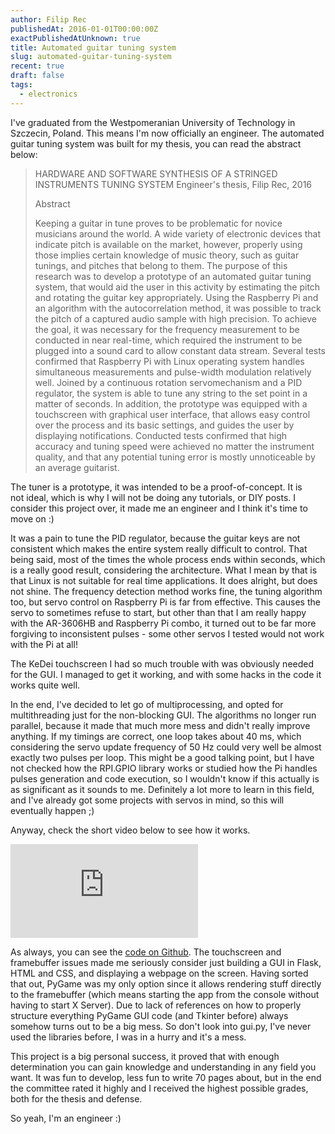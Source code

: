 ```yaml
---
author: Filip Rec
publishedAt: 2016-01-01T00:00:00Z
exactPublishedAtUnknown: true
title: Automated guitar tuning system
slug: automated-guitar-tuning-system
recent: true
draft: false
tags:
  - electronics
---
```


I've graduated from the Westpomeranian University of Technology in Szczecin, Poland. This means I'm now officially an engineer. The automated guitar tuning system was built for my thesis, you can read the abstract below:

> HARDWARE AND SOFTWARE SYNTHESIS OF A STRINGED INSTRUMENTS TUNING SYSTEM
> Engineer's thesis, Filip Rec, 2016
>
> Abstract
>
> Keeping a guitar in tune proves to be problematic for novice musicians around the world. A wide variety of electronic devices that indicate pitch is available on the market, however, properly using those implies certain knowledge of music theory, such as guitar tunings, and pitches that belong to them. The purpose of this research was to develop a prototype of an automated guitar tuning system, that would aid the user in this activity by estimating the pitch and rotating the guitar key appropriately. Using the Raspberry Pi and an algorithm with the autocorrelation method, it was possible to track the pitch of a captured audio sample with high precision. To achieve the goal, it was necessary for the frequency measurement to be conducted in near real-time, which required the instrument to be plugged into a sound card to allow constant data stream. Several tests confirmed that Raspberry Pi with Linux operating system handles simultaneous measurements and pulse-width modulation relatively well. Joined by a continuous rotation servomechanism and a PID regulator, the system is able to tune any string to the set point in a matter of seconds. In addition, the prototype was equipped with a touchscreen with graphical user interface, that allows easy control over the process and its basic settings, and guides the user by displaying notifications. Conducted tests confirmed that high accuracy and tuning speed were achieved no matter the instrument quality, and that any potential tuning error is mostly unnoticeable by an average guitarist.

The tuner is a prototype, it was intended to be a proof-of-concept. It is not ideal, which is why I will not be doing any tutorials, or DIY posts. I consider this project over, it made me an engineer and I think it's time to move on :)

It was a pain to tune the PID regulator, because the guitar keys are not consistent which makes the entire system really difficult to control. That being said, most of the times the whole process ends within seconds, which is a really good result, considering the architecture. What I mean by that is that Linux is not suitable for real time applications. It does alright, but does not shine. The frequency detection method works fine, the tuning algorithm too, but servo control on Raspberry Pi is far from effective. This causes the servo to sometimes refuse to start, but other than that I am really happy with the AR-3606HB and Raspberry Pi combo, it turned out to be far more forgiving to inconsistent pulses - some other servos I tested would not work with the Pi at all!

The KeDei touchscreen I had so much trouble with was obviously needed for the GUI. I managed to get it working, and with some hacks in the code it works quite well.

In the end, I've decided to let go of multiprocessing, and opted for multithreading just for the non-blocking GUI. The algorithms no longer run parallel, because it made that much more mess and didn't really improve anything. If my timings are correct, one loop takes about 40 ms, which considering the servo update frequency of 50 Hz could very well be almost exactly two pulses per loop. This might be a good talking point, but I have not checked how the RPI.GPIO library works or studied how the Pi handles pulses generation and code execution, so I wouldn't know if this actually is as significant as it sounds to me. Definitely a lot more to learn in this field, and I've already got some projects with servos in mind, so this will eventually happen ;)

Anyway, check the short video below to see how it works.

<iframe src="https://www.youtube.com/embed/UIllShJdyeE" title="" frameborder="0" allow="accelerometer; autoplay; clipboard-write; encrypted-media; gyroscope; picture-in-picture; web-share" referrerpolicy="strict-origin-when-cross-origin" allowfullscreen></iframe>

As always, you can see the [code on Github](https://github.com/zefj/guitar-tuning-system). The touchscreen and framebuffer issues made me seriously consider just building a GUI in Flask, HTML and CSS, and displaying a webpage on the screen. Having sorted that out, PyGame was my only option since it allows rendering stuff directly to the framebuffer (which means starting the app from the console without having to start X Server). Due to lack of references on how to properly structure everything PyGame GUI code (and Tkinter before) always somehow turns out to be a big mess. So don't look into gui.py, I've never used the libraries before, I was in a hurry and it's a mess.

This project is a big personal success, it proved that with enough determination you can gain knowledge and understanding in any field you want. It was fun to develop, less fun to write 70 pages about, but in the end the committee rated it highly and I received the highest possible grades, both for the thesis and defense.

So yeah, I'm an engineer :)
